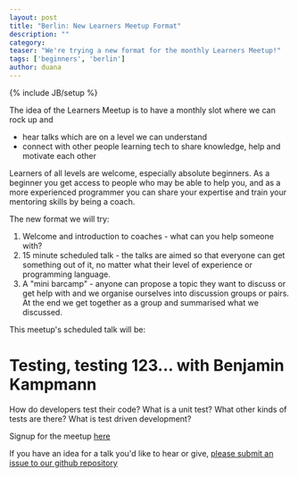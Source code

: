 ```yaml
---
layout: post
title: "Berlin: New Learners Meetup Format"
description: ""
category:
teaser: "We're trying a new format for the monthly Learners Meetup!"
tags: ['beginners', 'berlin']
author: duana
---
```

{% include JB/setup %}

The idea of the Learners Meetup is to have a monthly slot where we can rock up and
* hear talks which are on a level we can understand
* connect with other people learning tech to share knowledge, help and motivate each other

Learners of all levels are welcome, especially absolute beginners.  As a
beginner you get access to people who may be able to help you, and as a more
experienced programmer you can share your expertise and train your mentoring
skills by being a coach.

The new format we will try:
1. Welcome and introduction to coaches - what can you help someone with?
2. 15 minute scheduled talk - the talks are aimed so that everyone can get something out of it, no matter what their level of experience or programming language.
3. A "mini barcamp" - anyone can propose a topic they want to discuss or get
help with and we organise ourselves into discussion groups or pairs. At the end we get
together as a group and summarised what we discussed.

This meetup's scheduled talk will be:

# Testing, testing 123... with Benjamin Kampmann
How do developers test their code?
What is a unit test? What other kinds of tests are there?
What is test driven development?

Signup for the meetup [here](http://www.meetup.com/opentechschool-berlin/events/116981172/)

If you have an idea for a talk you'd like to hear or give, [please submit an issue to our github repository](https://github.com/OpenTechSchool/learners-meetup-berlin)


